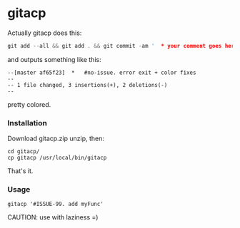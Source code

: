 # gitacp
Actually gitacp does this:
```c
git add --all && git add . && git commit -am '  * your comment goes here' && git push
```
and outputs something like this:
```
--[master af65f23] 	*	#no-issue. error exit + color fixes
--
-- 1 file changed, 3 insertions(+), 2 deletions(-)
--
```
pretty colored.

### Installation
Download gitacp.zip unzip, then:

```
cd gitacp/
cp gitacp /usr/local/bin/gitacp
```

That's it.

### Usage
```
gitacp '#ISSUE-99. add myFunc'
```
CAUTION: use with laziness =)
